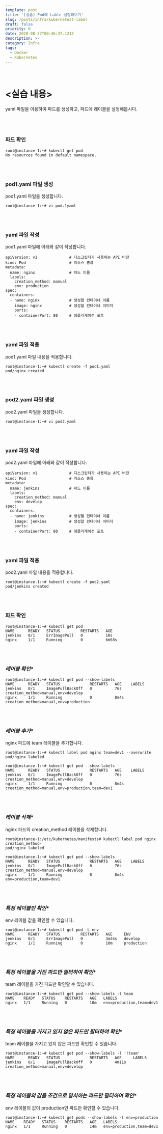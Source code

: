 ```yaml
---
template: post
title: '[실습] Pod에 Lable 설정해보기'
slug: /posts/infra/kubernetest-label
draft: false
priority: 0
date: 2020-08-27T00:46:37.121Z
description: >-
category: Infra
tags:
  - Docker
  - Kubernetes
---
```


<br>

# <실습 내용>
yaml 파일을 이용하여 파드를 생성하고, 파드에 레이블을 설정해봅시다.
<br><br><br><br>





### **파드 확인**
```
root@instance-1:~# kubectl get pod
No resources found in default namespace.
```
<br><br>

### **pod1.yaml 파일 생성**
pod1.yaml 파일을 생성합니다.
```
root@instance-1:~# vi pod.1yaml
```
<br><br>

### **yaml 파일 작성**
pod1.yaml 파일에 아래와 같이 작성합니다.
```
apiVersion: v1              # 디스크립터가 사용하는 API 버전
kind: Pod                   # 리소스 종류
metadata:              
  name: nginx               # 파드 이름
  labels:
    creation_method: manual
    env: production
spec:
  containers:          
  - name: nginx             # 생성할 컨테이너 이름
    image: nginx            # 생성할 컨테이너 이미지
    ports:
    - containerPort: 80     # 애플리케이션 포트
```
<br><br>

### **yaml 파일 적용**
pod1.yaml 파일 내용을 적용합니다.
```
root@instance-1:~# kubectl create -f pod1.yaml
pod/nginx created
```
<br><br>

### **pod2.yaml 파일 생성**
pod2.yaml 파일을 생성합니다.
```
root@instance-1:~# vi pod2.yaml
```
<br><br>

### **yaml 파일 작성**
pod2.yaml 파일에 아래와 같이 작성합니다.
```
apiVersion: v1              # 디스크립터가 사용하는 API 버전
kind: Pod                   # 리소스 종류
metadata:              
  name: jenkins             # 파드 이름
  labels:
    creation_method: manual
    env: develop
spec:
  containers:          
  - name: jenkins           # 생성할 컨테이너 이름
    image: jenkins          # 생성할 컨테이너 이미지
    ports:
    - containerPort: 80     # 애플리케이션 포트
```
<br><br>

### **yaml 파일 적용**
pod2.yaml 파일 내용을 적용합니다.
```
root@instance-1:~# kubectl create -f pod2.yaml
pod/jenkins created
```
<br><br>

### **파드 확인**
```
root@instance-1:~# kubectl get pod
NAME      READY   STATUS         RESTARTS   AGE
jenkins   0/1     ErrImagePull   0          10s
nginx     1/1     Running        0          6m58s
```
<br><br>

### *레이블 확인**
```
root@instance-1:~# kubectl get pod --show-labels
NAME      READY   STATUS             RESTARTS   AGE    LABELS
jenkins   0/1     ImagePullBackOff   0          76s    creation_method=manual,env=develop
nginx     1/1     Running            0          8m4s   creation_method=manual,env=production
```
<br><br>

### *레이블 추가**
nginx 파드에 team 레이블을 추가합니다.
```
root@instance-1:~# kubectl label pod nginx team=dev1 --overwrite
pod/nginx labeled

root@instance-1:~# kubectl get pod --show-labels
NAME      READY   STATUS             RESTARTS   AGE    LABELS
jenkins   0/1     ImagePullBackOff   0          76s    creation_method=manual,env=develop
nginx     1/1     Running            0          8m4s   creation_method=manual,env=production,team=dev1
```
<br><br>

### *레이블 삭제**
nginx 파드의 creation_method 레이블을 삭제합니다.
```
root@instance-1:/etc/kubernetes/manifests# kubectl label pod nginx creation_method-
pod/nginx labeled

root@instance-1:~# kubectl get pod --show-labels
NAME      READY   STATUS             RESTARTS   AGE    LABELS
jenkins   0/1     ImagePullBackOff   0          76s    creation_method=manual,env=develop
nginx     1/1     Running            0          8m4s   env=production,team=dev1
```
<br><br>

### *특정 레이블만 확인**
env 레이블 값을 확인할 수 있습니다.
```
root@instance-1:~# kubectl get pod -L env
NAME      READY   STATUS         RESTARTS   AGE     ENV
jenkins   0/1     ErrImagePull   0          3m34s   develop
nginx     1/1     Running        0          10m     production
```
<br><br>

### *특정 레이블을 가진 파드만 필터하여 확인**
team 레이블을 가진 파드만 확인할 수 있습니다.
```
root@instance-1:~# kubectl get pod --show-labels -l team
NAME    READY   STATUS    RESTARTS   AGE   LABELS
nginx   1/1     Running   0          10m   env=production,team=dev1
```
<br><br>

### *특정 레이블을 가지고 있지 않은 파드만 필터하여 확인**
team 레이블을 가지고 있지 않은 파드만 확인할 수 있습니다.
```
root@instance-1:~# kubectl get pod --show-labels -l '!team'
NAME      READY   STATUS             RESTARTS   AGE     LABELS
jenkins   0/1     ImagePullBackOff   0          4m11s   creation_method=manual,env=develop
```
<br><br>

### *특정 레이블의 값을 조건으로 일치하는 파드만 필터하여 확인**
env 레이블의 값이 production인 파드만 확인할 수 있습니다.
```
root@instance-1:~# kubectl get pods --show-labels -l env=production
NAME    READY   STATUS    RESTARTS   AGE   LABELS
nginx   1/1     Running   0          14m   env=production,team=dev1
```
<br><br>